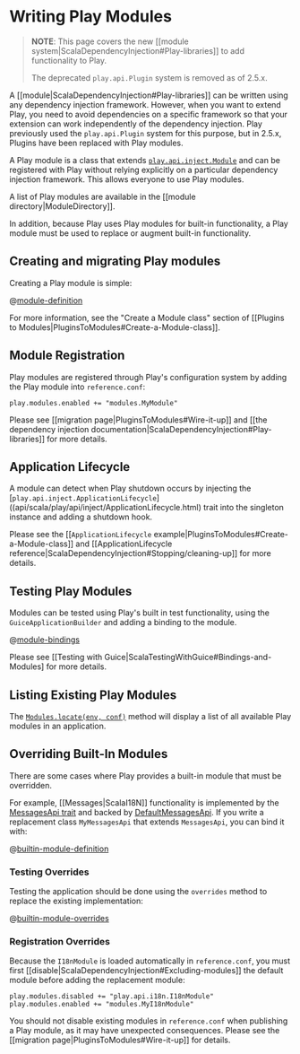 <!--- Copyright (C) 2009-2016 Typesafe Inc. <http://www.typesafe.com> -->
# Writing Play Modules

> **NOTE**: This page covers the new [[module system|ScalaDependencyInjection#Play-libraries]] to add functionality to Play.   
>
> The deprecated `play.api.Plugin` system is removed as of 2.5.x.  

A [[module|ScalaDependencyInjection#Play-libraries]] can be written using any dependency injection framework.  However, when you want to extend Play, you need to avoid dependencies on a specific framework so that your extension can work independently of the dependency injection.  Play previously used the `play.api.Plugin` system for this purpose, but in 2.5.x, Plugins have been replaced with Play modules.

A Play module is a class that extends [`play.api.inject.Module`](api/scala/play/api/inject/Module.html) and can be registered with Play without relying explicitly on a particular dependency injection framework.  This allows everyone to use Play modules.

A list of Play modules are available in the [[module directory|ModuleDirectory]].

In addition, because Play uses Play modules for built-in functionality, a Play module must be used to replace or augment built-in functionality.

## Creating and migrating Play modules

Creating a Play module is simple: 

@[module-definition](code/ScalaExtendingPlay.scala)

For more information, see the "Create a Module class" section of [[Plugins to Modules|PluginsToModules#Create-a-Module-class]].

## Module Registration

Play modules are registered through Play's configuration system by adding the Play module into `reference.conf`:

```
play.modules.enabled += "modules.MyModule"
```

Please see [[migration page|PluginsToModules#Wire-it-up]] and [[the dependency injection documentation|ScalaDependencyInjection#Play-libraries]] for more details.

## Application Lifecycle

A module can detect when Play shutdown occurs by injecting the [`play.api.inject.ApplicationLifecycle`]((api/scala/play/api/inject/ApplicationLifecycle.html) trait into the singleton instance and adding a shutdown hook.

Please see the [[`ApplicationLifecycle` example|PluginsToModules#Create-a-Module-class]] and [[ApplicationLifecycle reference|ScalaDependencyInjection#Stopping/cleaning-up]] for more details.

## Testing Play Modules

Modules can be tested using Play's built in test functionality, using the `GuiceApplicationBuilder` and adding a binding to the module. 

@[module-bindings](code/ScalaExtendingPlay.scala)

Please see [[Testing with Guice|ScalaTestingWithGuice#Bindings-and-Modules] for more details.

## Listing Existing Play Modules

The [`Modules.locate(env, conf)`](api/scala/play/api/inject/Modules$.html) method will display a list of all available Play modules in an application.

## Overriding Built-In Modules

There are some cases where Play provides a built-in module that must be overridden.  

For example, [[Messages|ScalaI18N]] functionality is implemented by the [MessagesApi trait](api/scala/play/api/i18n/MessagesApi.html) and backed by [DefaultMessagesApi](api/scala/play/api/i18n/DefaultMessagesApi.html).  If you write a replacement class `MyMessagesApi` that extends `MessagesApi`, you can bind it with:

@[builtin-module-definition](code/ScalaExtendingPlay.scala)

### Testing Overrides

Testing the application should be done using the `overrides` method to replace the existing implementation: 

@[builtin-module-overrides](code/ScalaExtendingPlay.scala)

### Registration Overrides

Because the `I18nModule` is loaded automatically in `reference.conf`, you must first [[disable|ScalaDependencyInjection#Excluding-modules]] the default module before adding the replacement module:

```
play.modules.disabled += "play.api.i18n.I18nModule"
play.modules.enabled += "modules.MyI18nModule"
```

You should not disable existing modules in `reference.conf` when publishing a Play module, as it may have unexpected consequences.  Please see the [[migration page|PluginsToModules#Wire-it-up]] for details.
